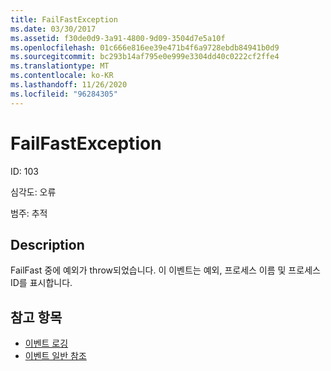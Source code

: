 ```yaml
---
title: FailFastException
ms.date: 03/30/2017
ms.assetid: f30de0d9-3a91-4800-9d09-3504d7e5a10f
ms.openlocfilehash: 01c666e816ee39e471b4f6a9728ebdb84941b0d9
ms.sourcegitcommit: bc293b14af795e0e999e3304dd40c0222cf2ffe4
ms.translationtype: MT
ms.contentlocale: ko-KR
ms.lasthandoff: 11/26/2020
ms.locfileid: "96284305"
---
```

# <a name="failfastexception"></a>FailFastException

ID: 103  
  
 심각도: 오류  
  
 범주: 추적  
  
## <a name="description"></a>Description  

 FailFast 중에 예외가 throw되었습니다. 이 이벤트는 예외, 프로세스 이름 및 프로세스 ID를 표시합니다.  
  
## <a name="see-also"></a>참고 항목

- [이벤트 로깅](index.md)
- [이벤트 일반 참조](events-general-reference.md)
